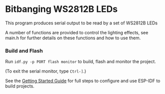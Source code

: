 # Bitbanging WS2812B LEDs

This program produces serial output to be read by a set of WS2812B LEDs

A number of functions are provided to control the lighting effects, see main.h for further details on these functions and how to use them.

### Build and Flash

Run `idf.py -p PORT flash monitor` to build, flash and monitor the project.

(To exit the serial monitor, type ``Ctrl-]``.)

See the [Getting Started Guide](https://docs.espressif.com/projects/esp-idf/en/latest/get-started/index.html) for full steps to configure and use ESP-IDF to build projects.
